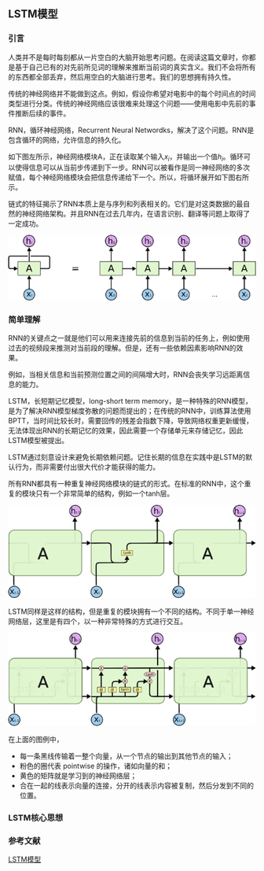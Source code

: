 ## LSTM模型

### 引言

人类并不是每时每刻都从一片空白的大脑开始思考问题。在阅读这篇文章时，你都是基于自己已有的对先前所见词的理解来推断当前词的真实含义。我们不会将所有的东西都全部丢弃，然后用空白的大脑进行思考。我们的思想拥有持久性。

传统的神经网络并不能做到这点。例如，假设你希望对电影中的每个时间点的时间类型进行分类。传统的神经网络应该很难来处理这个问题——使用电影中先前的事件推断后续的事件。

RNN，循环神经网络，Recurrent Neural Networdks，解决了这个问题。RNN是包含循环的网络，允许信息的持久化。

如下图左所示，神经网络模块A，正在读取某个输入$x_i$，并输出一个值$h_i$。循环可以使得信息可以从当前步传递到下一步。RNN可以被看作是同一神经网络的多次赋值，每个神经网络模块会把信息传递给下一个。所以，将循环展开如下图右所示。

链式的特征揭示了RNN本质上是与序列和列表相关的。它们是对这类数据的最自然的神经网络架构。并且RNN在过去几年内，在语言识别、翻译等问题上取得了一定成功。

![20150829181722_413](assets/20150829181722_413.png)

### 简单理解

RNN的关键点之一就是他们可以用来连接先前的信息到当前的任务上，例如使用过去的视频段来推测对当前段的理解。但是，还有一些依赖因素影响RNN的效果。

例如，当相关信息和当前预测位置之间的间隔增大时，RNN会丧失学习远距离信息的能力。

LSTM，长短期记忆模型，long-short term memory，是一种特殊的RNN模型，是为了解决RNN模型梯度弥散的问题而提出的；在传统的RNN中，训练算法使用BPTT，当时间比较长时，需要回传的残差会指数下降，导致网络权重更新缓慢，无法体现出RNN的长期记忆的效果，因此需要一个存储单元来存储记忆，因此LSTM模型被提出。

LSTM通过刻意设计来避免长期依赖问题。记住长期的信息在实践中是LSTM的默认行为，而非需要付出很大代价才能获得的能力。

所有RNN都具有一种重复神经网络模块的链式的形式。在标准的RNN中，这个重复的模块只有一个非常简单的结构，例如一个tanh层。

![20150829181722_450](assets/20150829181722_450.png)

LSTM同样是这样的结构，但是重复的模块拥有一个不同的结构。不同于单一神经网络层，这里是有四个，以一种非常特殊的方式进行交互。

![20150829181722_631](assets/20150829181722_631.png)

在上面的图例中，

- 每一条黑线传输着一整个向量，从一个节点的输出到其他节点的输入；
- 粉色的圈代表 pointwise 的操作，诸如向量的和；
- 黄色的矩阵就是学习到的神经网络层；
- 合在一起的线表示向量的连接，分开的线表示内容被复制，然后分发到不同的位置。

### LSTM核心思想



### 参考文献

[LSTM模型](https://blog.csdn.net/lyc_yongcai/article/details/73201446)